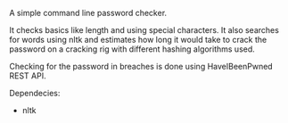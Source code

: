 A simple command line password checker.

It checks basics like length and using special characters. It also searches for words using nltk and estimates how long it would take to crack the password on a cracking rig with different hashing algorithms used. 

Checking for the password in breaches is done using HaveIBeenPwned REST API.

Dependecies:
- nltk
